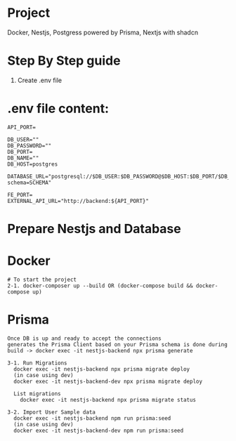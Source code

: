 # Project
Docker, Nestjs, Postgress powered by Prisma, Nextjs with shadcn

# Step By Step guide 

1. Create .env file
  # .env file content:
    API_PORT=

    DB_USER=""
    DB_PASSWORD=""
    DB_PORT=
    DB_NAME=""
    DB_HOST=postgres

    DATABASE_URL="postgresql://$DB_USER:$DB_PASSWORD@$DB_HOST:$DB_PORT/$DB_NAME?schema=SCHEMA"

    FE_PORT=
    EXTERNAL_API_URL="http://backend:${API_PORT}"

# Prepare Nestjs and Database
  # Docker
    # To start the project
    2-1. docker-composer up --build OR (docker-compose build && docker-compose up)

  # Prisma 
    Once DB is up and ready to accept the connections
    generates the Prisma Client based on your Prisma schema is done during build -> docker exec -it nestjs-backend npx prisma generate

    3-1. Run Migrations
      docker exec -it nestjs-backend npx prisma migrate deploy
      (in case using dev)
      docker exec -it nestjs-backend-dev npx prisma migrate deploy
  
      List migrations
        docker exec -it nestjs-backend npx prisma migrate status
  
    3-2. Import User Sample data
      docker exec -it nestjs-backend npm run prisma:seed
      (in case using dev)
      docker exec -it nestjs-backend-dev npm run prisma:seed
